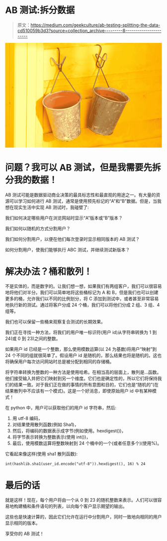 # AB 测试:拆分数据

> 原文：<https://medium.com/geekculture/ab-testing-splitting-the-data-cd510059b3d3?source=collection_archive---------8----------------------->

![](img/b758a71407a2c0e74d03252214601ad6.png)

# 问题？我可以 AB 测试，但是我需要先拆分我的数据！

AB 测试可能是数据驱动商业决策的最具标志性和最直观的用途之一。有大量的资源可以学习如何进行 AB 测试，通常是使用预先标记的“A”和“B”数据。但是，当我想在现实生活中实现 AB 测试时，我碰壁了:

我们如何决定哪些用户在浏览网站时显示“A”版本或“B”版本？

我们如何以随机的方式分割用户？

我们如何分割用户，以便在他们每次登录时显示相同版本的 AB 测试？

如何分割用户，使我们能够执行 ABC 测试，并继续测试新版本？

# 解决办法？桶和散列！

不是实体的，而是数字的。让我们想一想，如果我们有两组客户，我们可以很容易地将他们对半分。我们可以简单地将这些桶标记为 A 和 B，但是我们也可以创建更多的桶，允许我们以不同的比例划分，将 C 添加到测试中，或者甚至非常容易地执行新的测试。通过将客户分成 24 个桶，我们可以将他们分成 2 组、3 组、4 组等。

我们也可以保留一些桶来观察复合测试的长期效果。

我们正在寻找一种方法，将我们的用户唯一标识符(用户 id)从字符串转换为 1 到 24(或 0 到 23)之间的整数。

如果用户 id 已经是一个整数，那么使用模数运算(以 24 为基数)将用户“映射”到 24 个不同的组就很简单了。假设用户 id 是随机的，那么结果也将是随机的。这也将确保用户每次访问网站时总是被分配到相同的存储桶。

将字符串转换为整数的一种方法是使用哈希。在相当高的层面上，散列是…函数。他们接受输入并把它们映射到另一个维度。它们也是确定性的，所以它们将保持我们的结果一致。对于我们正在做的事情的所有意图和目的，它们也是“随机的”(在结果散列中不应该有一个模式)。这是一个好消息，即使原始用户 id 中有某种模式！

在 python 中，用户可以获取他们的用户 id 字符串，然后:

1.  用 utf-8 编码，
2.  对结果使用散列函数(例如 Sha1)，
3.  然后，将编码的数据表示成字节(例如使用。hexdigest())，
4.  将字节表示转换为整数表示(使用 int())，
5.  最后，使用模数运算将整数映射到 24 个桶中的一个(或者任意多个)(使用%)。

它看起来像这样(使用 sha1 散列函数):

```
int(hashlib.sha1(user_id.encode("utf-8")).hexdigest(), 16) % 24
```

# 最后的话

就是这样！现在，每个用户将由一个从 0 到 23 的随机整数来表示。人们可以很容易地构建桶和条件语句的列表，以向每个客户显示期望的输出。

这些也是快速计算的，因此它们允许在运行中分割用户，同时一致地向相同的用户显示相同的版本。

享受你的 AB 测试！
